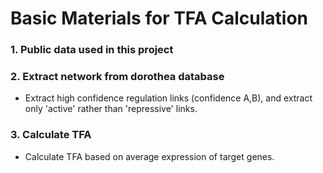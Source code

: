 # Basic Materials for TFA Calculation
### 1. Public data used in this project
### 2. Extract network from dorothea database
+ Extract high confidence regulation links (confidence A,B), and extract only 'active' rather than 'repressive' links. 
### 3. Calculate TFA
+ Calculate TFA based on average expression of target genes.
